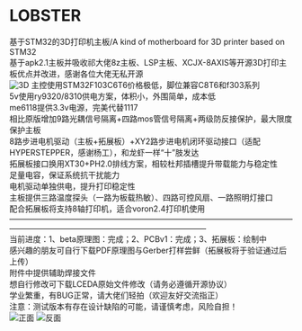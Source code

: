 # LOBSTER
基于STM32的3D打印机主板/A kind of motherboard for 3D printer based on STM32  
基于apk2.1主板并吸收祁大佬8z主板、LSP主板、XCJX-8AXIS等开源3D打印主板优点并改进，感谢各位大佬无私开源  
![3D](https://user-images.githubusercontent.com/104925289/173751223-3e6873e7-ce6d-464a-b61b-260ec9649407.png)
主控使用STM32F103C6T6价格极低，脚位兼容C8T6和f303系列  
5v使用ry9320/8310供电方案，体积小，外围简单，成本低  
me6118提供3.3v电源，完美代替1117  
相比原版增加9路光耦信号隔离+四路mos管信号隔离+两级防反接保护，最大限度保护主板  
8路步进电机驱动（主板+拓展板）+XY2路步进电机闭环驱动接口（适配HYPERSTEPPER，感谢杨工），和龙虾一样“十”肢发达  
拓展板接口换用XT30+PH2.0排线方案，相较杜邦插槽提升带载能力与稳定性  
足量电容，保证系统抗干扰能力  
电机驱动单独供电，提升打印稳定性  
主板提供三路温度探头（一路为板载热敏）、四路可控风扇、一路照明灯接口  
配合拓展板将支持8轴打印机，适合voron2.4打印机使用  
—————————————————————————————————————————————————————————————  
当前进度：1、beta原理图：完成；2、PCBv1：完成；3、拓展板：绘制中  
感兴趣的朋友可自行下载PDF原理图与Gerber打样尝鲜（拓展板将于验证通过后上传）  
附件中提供辅助焊接文件  
想自行修改可下载LCEDA原始文件修改（请务必遵循开源协议）  
学业繁重，有BUG正常，请大佬们轻拍（欢迎友好交流指正）  
注意：测试版本有存在设计缺陷的可能，请谨慎考虑，风险自担！  
![正面](https://user-images.githubusercontent.com/104925289/173750571-895a51dc-576b-4745-8f4b-70dd0fa734a7.png)
![反面](https://user-images.githubusercontent.com/104925289/173751047-669db596-b948-42b6-8d42-3ff46b9014ee.png)
